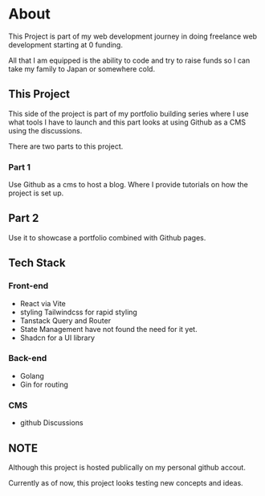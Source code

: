 # About

This Project is part of my web development journey in doing freelance web development starting at 0 funding.

All that I am equipped is the ability to code and try to raise funds so I can take my family to Japan or somewhere cold.

## This Project

This side of the project is part of my portfolio building series where I use what tools I have to launch and this part looks at using Github as a CMS using the discussions.

There are two parts to this project.

### Part 1

Use Github as a cms to host a blog. Where I provide tutorials on how the project is set up.

## Part 2

Use it to showcase a portfolio combined with Github pages.

## Tech Stack

### Front-end

- React via Vite
- styling Tailwindcss for rapid styling
- Tanstack Query and Router
- State Management have not found the need for it yet.
- Shadcn for a UI library

### Back-end

- Golang
- Gin for routing

### CMS

- github Discussions

## NOTE

Although this project is hosted publically on my personal github accout.

Currently as of now, this project looks testing new concepts and ideas.
